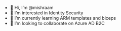 - 👋 Hi, I’m @mishraam
- 👀 I’m interested in Identity Security
- 🌱 I’m currently learning ARM templates and biceps
- 💞️ I’m looking to collaborate on Azure AD B2C

<!---
mishraam/mishraam is a ✨ special ✨ repository because its `README.md` (this file) appears on your GitHub profile.
You can click the Preview link to take a look at your changes.
--->
